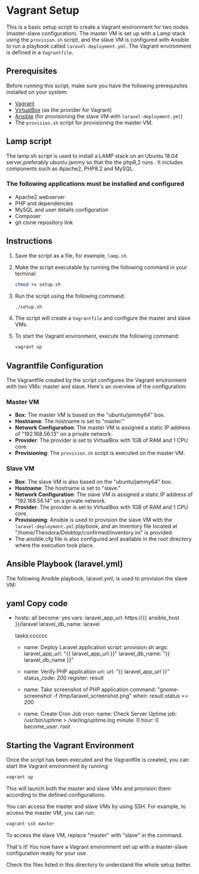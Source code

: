 
# Vagrant Setup 

This is a basic setup script to create a Vagrant environment for two nodes (master-slave configuration). The master VM is set up with a Lamp stack using the `provision.sh` script, and the slave VM is configured with Ansible to run a playbook called `laravel-deployment.yml`. The Vagrant environment is defined in a `Vagrantfile`.

## Prerequisites

Before running this script, make sure you have the following prerequisites installed on your system:

- [Vagrant](https://www.vagrantup.com/)
- [VirtualBox](https://www.virtualbox.org/) (as the provider for Vagrant)
- [Ansible](https://docs.ansible.com/ansible/latest/installation_guide/intro_installation.html) (for provisioning the slave VM with `laravel-deployment.yml`)
- The `provision.sh` script for provisioning the master VM.

## Lamp script
The lamp.sh script is used to install a LAMP stack on an Ubuntu 18.04 server,preferably ubuntu jammy so that the the php8,2 runs . It includes components such as
Apache2, PHP8.2 and MySQL. 

### The following applications must be installed and configured 
- Apache2 webserver
- PHP and dependencies
- MySQL and user details configuration
- Composer
- git clone repository link

## Instructions

1. Save the script as a file, for example, `lamp.sh`.

2. Make the script executable by running the following command in your terminal:

   ```bash
   chmod +x setup.sh
   ```

3. Run the script using the following command:

   ```bash
   ./setup.sh
   ```

4. The script will create a `Vagrantfile` and configure the master and slave VMs.

5. To start the Vagrant environment, execute the following command:

   ```bash
   vagrant up
   ```

## Vagrantfile Configuration

The Vagrantfile created by the script configures the Vagrant environment with two VMs: master and slave. Here's an overview of the configuration:

### Master VM

- **Box**: The master VM is based on the "ubuntu/jammy64" box.
- **Hostname**: The hostname is set to "master."
- **Network Configuration**: The master VM is assigned a static IP address of "192.168.56.13" on a private network.
- **Provider**: The provider is set to VirtualBox with 1GB of RAM and 1 CPU core.
- **Provisioning**: The `provision.sh` script is executed on the master VM.

### Slave VM

- **Box**: The slave VM is also based on the "ubuntu/jammy64" box.
- **Hostname**: The hostname is set to "slave."
- **Network Configuration**: The slave VM is assigned a static IP address of "192.168.56.14" on a private network.
- **Provider**: The provider is set to VirtualBox with 1GB of RAM and 1 CPU core.
- **Provisioning**: Ansible is used to provision the slave VM with the `laravel-deployment.yml` playbook, and an inventory file located at "/home/Theodora/Desktop/confirmed/inventory.ini" is provided.
- The ansible.cfg file is also configured and available in the root directory where the execution took place.

## Ansible Playbook (laravel.yml)
The following Ansible playbook, laravel.yml, is used to provision the slave VM:

yaml
Copy code
---
- hosts: all
  become: yes
  vars:
    laravel_app_url: https://{{ ansible_host }}/laravel
    laravel_db_name: laravel

  tasks:cccccc
  - name: Deploy Laravel application
    script: provision.sh
    args:
      laravel_app_url: "{{ laravel_app_url }}"
      laravel_db_name: "{{ laravel_db_name }}"

  - name: Verify PHP application
    uri:
      url: "{{ laravel_app_url }}"
      status_code: 200
    register: result

  - name: Take screenshot of PHP application
    command: "gnome-screenshot -f /tmp/laravel_screenshot.png"
    when: result.status == 200

  - name: Create Cron Job
      cron:
        name: Check Server Uptime
        job: /usr/bin/uptime > /var/log/uptime.log
        minute: 0
        hour: 0
      become_user: root


## Starting the Vagrant Environment

Once the script has been executed and the Vagrantfile is created, you can start the Vagrant environment by running:

```bash
vagrant up
```

This will launch both the master and slave VMs and provision them according to the defined configurations.

You can access the master and slave VMs by using SSH. For example, to access the master VM, you can run:

```bash
vagrant ssh master
```

To access the slave VM, replace "master" with "slave" in the command.

That's it! You now have a Vagrant environment set up with a master-slave configuration ready for your use.

Check the files listed in this directory to understand the whole setup better.
